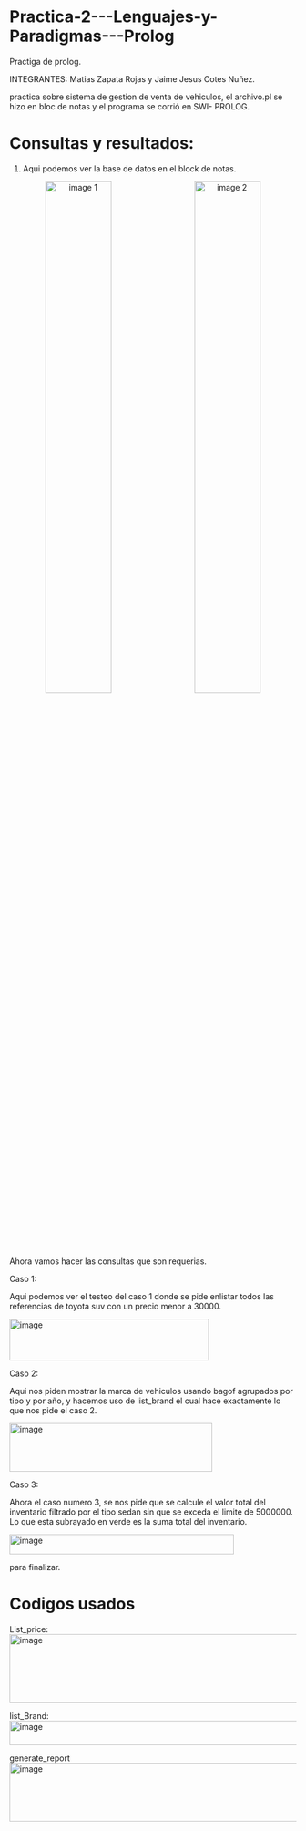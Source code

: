 # Practica-2---Lenguajes-y-Paradigmas---Prolog

Practiga de prolog.

INTEGRANTES: Matias Zapata Rojas y Jaime Jesus Cotes Nuñez.

practica sobre sistema de gestion de venta de vehiculos, el archivo.pl se hizo en bloc de notas y el programa se corrió en SWI- PROLOG.

 # Consultas y resultados:

 1) Aqui podemos ver la base de datos en el block de notas.

<p align="center">
  <img src="https://github.com/user-attachments/assets/cf0cd026-b24e-47e0-968c-c52ff034e291" alt="image 1" width="48%" />
  &nbsp;&nbsp;&nbsp; 
  <img src="https://github.com/user-attachments/assets/982052b4-4e24-439c-943d-465d10d1d550" alt="image 2" width="48%" />
</p>



Ahora vamos hacer las consultas que son requerias.

Caso 1:

Aqui podemos ver el testeo del caso 1 donde se pide enlistar todos las referencias de toyota suv con un precio menor a 30000.

<img width="350" height="73" alt="image" src="https://github.com/user-attachments/assets/37ffa8b8-3876-4472-9fbe-f7b1211d6df1" />


Caso 2:

Aqui nos piden mostrar la marca de vehiculos usando bagof agrupados por tipo y por año, y hacemos uso de list_brand el cual hace exactamente lo que nos pide el caso 2.

<img width="356" height="85" alt="image" src="https://github.com/user-attachments/assets/8af72181-643e-4436-b9e8-aedf805a609b" />


Caso 3:

Ahora el caso numero 3, se nos pide que se calcule el valor total del inventario filtrado por el tipo sedan sin que se exceda el limite de 5000000.
Lo que esta subrayado en verde es la suma total del inventario.

<img width="394" height="35" alt="image" src="https://github.com/user-attachments/assets/1bf245f0-b7cd-4037-a378-339d002cc668" />

para finalizar.

# Codigos usados


List_price:
<img width="865" height="121" alt="image" src="https://github.com/user-attachments/assets/024e1e74-0552-4580-9d68-bfef2c056869" />

list_Brand:
<img width="769" height="43" alt="image" src="https://github.com/user-attachments/assets/15976cbf-dac4-456a-b574-99841fc33e0b" />

generate_report
<img width="802" height="103" alt="image" src="https://github.com/user-attachments/assets/ff5e2d86-0dbc-46c9-bbb9-29d6953333b2" />






